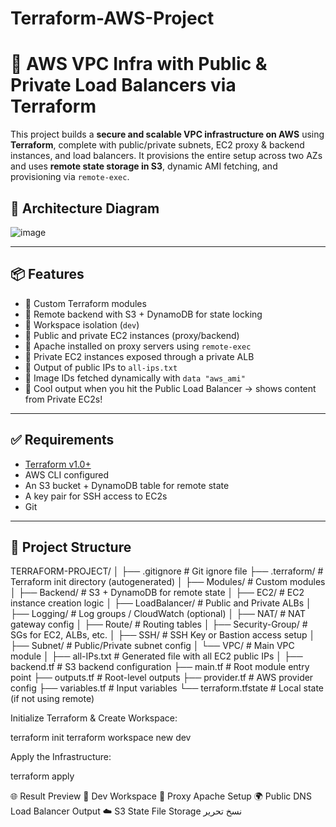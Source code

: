 # Terraform-AWS-Project 
 
# 🚀 AWS VPC Infra with Public & Private Load Balancers via Terraform

This project builds a **secure and scalable VPC infrastructure on AWS** using **Terraform**, complete with public/private subnets, EC2 proxy & backend instances, and load balancers. It provisions the entire setup across two AZs and uses **remote state storage in S3**, dynamic AMI fetching, and provisioning via `remote-exec`.

## 📸 Architecture Diagram
![image](https://github.com/user-attachments/assets/13602a20-738d-42bb-94fc-5429dc14123b)


---

## 📦 Features

- 🔹 Custom Terraform modules
- 🔹 Remote backend with S3 + DynamoDB for state locking
- 🔹 Workspace isolation (`dev`)
- 🔹 Public and private EC2 instances (proxy/backend)
- 🔹 Apache installed on proxy servers using `remote-exec`
- 🔹 Private EC2 instances exposed through a private ALB
- 🔹 Output of public IPs to `all-ips.txt`
- 🔹 Image IDs fetched dynamically with `data "aws_ami"`
- 🔹 Cool output when you hit the Public Load Balancer → shows content from Private EC2s!

---

## ✅ Requirements

- [Terraform v1.0+](https://www.terraform.io/downloads)
- AWS CLI configured
- An S3 bucket + DynamoDB table for remote state
- A key pair for SSH access to EC2s
- Git

---

## 📁 Project Structure
TERRAFORM-PROJECT/
│
├── .gitignore                   # Git ignore file
├── .terraform/                  # Terraform init directory (autogenerated)
│
├── Modules/                     # Custom modules
│   ├── Backend/                 # S3 + DynamoDB for remote state
│   ├── EC2/                     # EC2 instance creation logic
│   ├── LoadBalancer/            # Public and Private ALBs
│   ├── Logging/                 # Log groups / CloudWatch (optional)
│   ├── NAT/                     # NAT gateway config
│   ├── Route/                   # Routing tables
│   ├── Security-Group/          # SGs for EC2, ALBs, etc.
│   ├── SSH/                     # SSH Key or Bastion access setup
│   ├── Subnet/                  # Public/Private subnet config
│   └── VPC/                     # Main VPC module
│
├── all-IPs.txt                  # Generated file with all EC2 public IPs
│
├── backend.tf                   # S3 backend configuration
├── main.tf                      # Root module entry point
├── outputs.tf                   # Root-level outputs
├── provider.tf                  # AWS provider config
├── variables.tf                 # Input variables
└── terraform.tfstate            # Local state (if not using remote)


Initialize Terraform & Create Workspace:

terraform init
terraform workspace new dev

Apply the Infrastructure:

terraform apply

🌐 Result Preview
🧠 Dev Workspace
🔧 Proxy Apache Setup
🌍 Public DNS Load Balancer Output
☁️ S3 State File Storage
نسخ
تحرير
